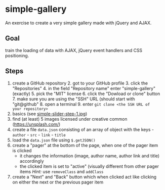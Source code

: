 # simple-gallery
An exercise to create a very simple gallery made with jQuery and AJAX.

## Goal

train the loading of data with AJAX, jQuery event handlers and CSS positioning.

## Steps

1. create a GitHub repository
	2. got to your GitHub profile
	3. click the "Repositories"
	4. in the field "Repository name" enter "simple-gallery" (exactly)
	5. pick the "MIT" license
	6. click the "Dowload or clone" button
	7. make sure you are using the "SSH" URL (should start with "git@github"
	8. open a terminal
	9. enter `git clone <the SSH URL of your repository>` 
1. basics (see [simple-slider-step-1.jpg](simple-slider-step-1.jpg))
  1. find (at least) 5 images licensed under creative common (https://unsplash.com/)
  1. create a file `data.json` consisting of an array of object with the keys
    - `author`
    - `src`
    - `link`
    - `title`
  1. load the `data.json` file using `$.getJSON()`
  1. create a "pager" at the bottom of the page, when one of the pager item is clicked
	  - it changes the information (image, author name, author link and title) accordingly
	  - the clicked item is set to "active" (visually different from other pager items
		 *Hint:* use `removeClass` and `addClass`
  1. create a "Next" and "Back" button which when clicked act like clicking on either the next or the previous pager item
